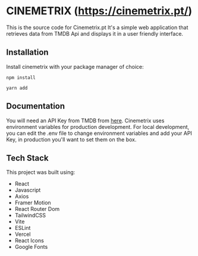 # CINEMETRIX (https://cinemetrix.pt/)

This is the source code for Cinemetrix.pt
It's a simple web application that retrieves data from TMDB Api and displays it in a user friendly interface.

## Installation

Install cinemetrix with your package manager of choice:

```console
npm install
```

```console
yarn add
```

## Documentation

You will need an API Key from TMDB from <a href="https://developer.themoviedb.org/reference/intro/getting-started">here</a>.
Cinemetrix uses environment variables for production development. For local development, you can edit the .env file to change environment variables and add your API Key, in production you'll want to set them on the box.

## Tech Stack

This project was built using:

<ul>
    <li>React</li>
    <li>Javascript</li>
    <li>Axios</li>
    <li>Framer Motion</li>
    <li>React Router Dom</li>
    <li>TailwindCSS</li>
    <li>Vite</li>
    <li>ESLint</li>
    <li>Vercel</li>
    <li>React Icons</li>
    <li>Google Fonts</li>
</ul>